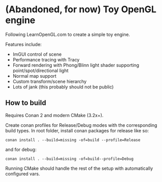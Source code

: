 # (Abandoned, for now) Toy OpenGL engine 
Following LearnOpenGL.com to create a simple toy engine. 

Features include:
* ImGUI control of scene
* Performance tracing with Tracy
* Forward rendering with Phong/Blinn light shader supporting point/spot/directional light
* Normal map support
* Custom transform/scene hierarchy
* Lots of jank (this probably should not be public)

## How to build
Requires Conan 2 and modern CMake (3.2x+).

Create conan profiles for Release/Debug modes with the corresponding build types.
In root folder, install conan packages for release like so:

``` conan install . --build=missing -of=build --profile=Release ```

and for debug:

``` conan install . --build=missing -of=build--profile=Debug ```

Running CMake should handle the rest of the setup with automatically configured vars.
